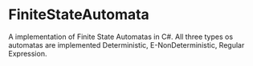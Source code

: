 # FiniteStateAutomata
A implementation of Finite State Automatas in C#.
All three types os automatas are implemented Deterministic, E-NonDeterministic, Regular Expression.
